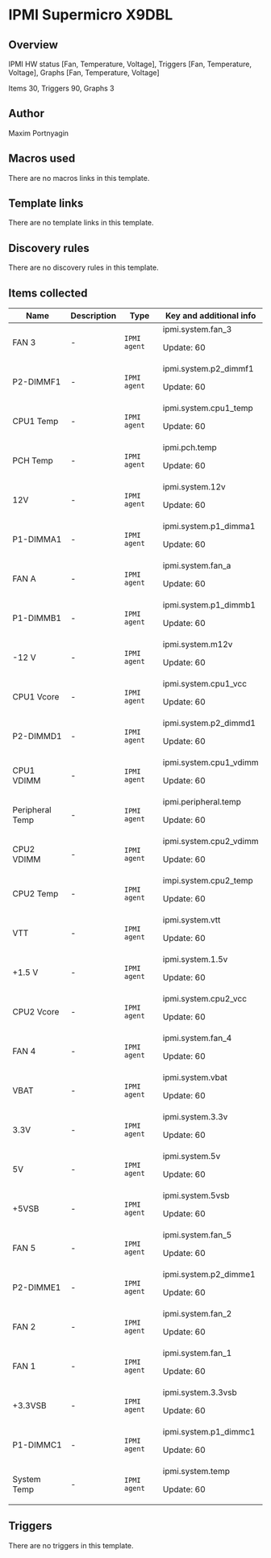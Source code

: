 # IPMI Supermicro X9DBL

## Overview

IPMI HW status [Fan, Temperature, Voltage], Triggers [Fan, Temperature, Voltage], Graphs [Fan, Temperature, Voltage]


Items 30, Triggers 90, Graphs 3



## Author

Maxim Portnyagin

## Macros used

There are no macros links in this template.

## Template links

There are no template links in this template.

## Discovery rules

There are no discovery rules in this template.

## Items collected

|Name|Description|Type|Key and additional info|
|----|-----------|----|----|
|FAN 3|<p>-</p>|`IPMI agent`|ipmi.system.fan_3<p>Update: 60</p>|
|P2-DIMMF1|<p>-</p>|`IPMI agent`|ipmi.system.p2_dimmf1<p>Update: 60</p>|
|CPU1 Temp|<p>-</p>|`IPMI agent`|ipmi.system.cpu1_temp<p>Update: 60</p>|
|PCH Temp|<p>-</p>|`IPMI agent`|ipmi.pch.temp<p>Update: 60</p>|
|12V|<p>-</p>|`IPMI agent`|ipmi.system.12v<p>Update: 60</p>|
|P1-DIMMA1|<p>-</p>|`IPMI agent`|ipmi.system.p1_dimma1<p>Update: 60</p>|
|FAN A|<p>-</p>|`IPMI agent`|ipmi.system.fan_a<p>Update: 60</p>|
|P1-DIMMB1|<p>-</p>|`IPMI agent`|ipmi.system.p1_dimmb1<p>Update: 60</p>|
|-12 V|<p>-</p>|`IPMI agent`|ipmi.system.m12v<p>Update: 60</p>|
|CPU1 Vcore|<p>-</p>|`IPMI agent`|ipmi.system.cpu1_vcc<p>Update: 60</p>|
|P2-DIMMD1|<p>-</p>|`IPMI agent`|ipmi.system.p2_dimmd1<p>Update: 60</p>|
|CPU1 VDIMM|<p>-</p>|`IPMI agent`|ipmi.system.cpu1_vdimm<p>Update: 60</p>|
|Peripheral Temp|<p>-</p>|`IPMI agent`|ipmi.peripheral.temp<p>Update: 60</p>|
|CPU2 VDIMM|<p>-</p>|`IPMI agent`|ipmi.system.cpu2_vdimm<p>Update: 60</p>|
|CPU2 Temp|<p>-</p>|`IPMI agent`|impi.system.cpu2_temp<p>Update: 60</p>|
|VTT|<p>-</p>|`IPMI agent`|ipmi.system.vtt<p>Update: 60</p>|
|+1.5 V|<p>-</p>|`IPMI agent`|ipmi.system.1.5v<p>Update: 60</p>|
|CPU2 Vcore|<p>-</p>|`IPMI agent`|ipmi.system.cpu2_vcc<p>Update: 60</p>|
|FAN 4|<p>-</p>|`IPMI agent`|ipmi.system.fan_4<p>Update: 60</p>|
|VBAT|<p>-</p>|`IPMI agent`|ipmi.system.vbat<p>Update: 60</p>|
|3.3V|<p>-</p>|`IPMI agent`|ipmi.system.3.3v<p>Update: 60</p>|
|5V|<p>-</p>|`IPMI agent`|ipmi.system.5v<p>Update: 60</p>|
|+5VSB|<p>-</p>|`IPMI agent`|ipmi.system.5vsb<p>Update: 60</p>|
|FAN 5|<p>-</p>|`IPMI agent`|ipmi.system.fan_5<p>Update: 60</p>|
|P2-DIMME1|<p>-</p>|`IPMI agent`|ipmi.system.p2_dimme1<p>Update: 60</p>|
|FAN 2|<p>-</p>|`IPMI agent`|ipmi.system.fan_2<p>Update: 60</p>|
|FAN 1|<p>-</p>|`IPMI agent`|ipmi.system.fan_1<p>Update: 60</p>|
|+3.3VSB|<p>-</p>|`IPMI agent`|ipmi.system.3.3vsb<p>Update: 60</p>|
|P1-DIMMC1|<p>-</p>|`IPMI agent`|ipmi.system.p1_dimmc1<p>Update: 60</p>|
|System Temp|<p>-</p>|`IPMI agent`|ipmi.system.temp<p>Update: 60</p>|
## Triggers

There are no triggers in this template.

